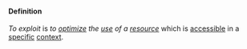 #### Definition

*To exploit* is *to [optimize](https://github.com/gcassel/Modular-Organizing-Terminology/blob/master/terms/optimize.md) the [use](https://github.com/gcassel/Modular-Organizing-Terminology/blob/master/terms/use.md) of a [resource](https://github.com/gcassel/Modular-Organizing-Terminology/blob/master/terms/resource.md)* which is [accessible](https://github.com/gcassel/Modular-Organizing-Terminology/blob/master/terms/access.md) in a [specific](https://github.com/gcassel/Modular-Organizing-Terminology/blob/master/terms/specific.md) [context](https://github.com/gcassel/Modular-Organizing-Terminology/blob/master/terms/context.md).
